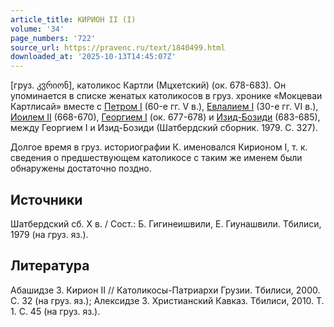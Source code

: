 ```yaml
---
article_title: КИРИОН II (I)
volume: '34'
page_numbers: '722'
source_url: https://pravenc.ru/text/1840499.html
downloaded_at: '2025-10-13T14:45:07Z'
---
```


[груз. კჳრიონ], католикос Картли (Мцхетский) (ок. 678-683). Он упоминается в списке женатых католикосов в груз. хронике «Мокцеваи Картлисай» вместе с [Петром I](<https://pravenc.ru/text/Петр I.html>) (60-е гг. V в.), [Евлалием I](<https://pravenc.ru/text/Евлалием I.html>) (30-е гг. VI в.), [Иоилем II](<https://pravenc.ru/text/Иоилем II.html>) (668-670), [Георгием I](<https://pravenc.ru/text/Георгием I.html>) (ок. 677-678) и [Изид-Бозиди](https://pravenc.ru/text/Изид-Бозиди.html) (683-685), между Георгием I и Изид-Бозиди (Шатбердский сборник. 1979. С. 327).

Долгое время в груз. историографии К. именовался Кирионом I, т. к. сведения о предшествующем католикосе с таким же именем были обнаружены достаточно поздно.

## Источники

Шатбердский сб. X в. / Сост.: Б. Гигинеишвили, Е. Гиунашвили. Тбилиси, 1979 (на груз. яз.).

## Литература

Абашидзе З. Кирион II // Католикосы-Патриархи Грузии. Тбилиси, 2000. С. 32 (на груз. яз.); Алексидзе З. Христианский Кавказ. Тбилиси, 2010. Т. 1. С. 45 (на груз. яз.).
